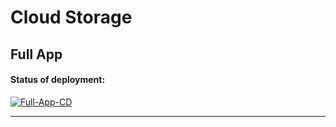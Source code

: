 # Cloud Storage

## Full App

#### Status of deployment:
[![Full-App-CD](https://github.com/echo-tokyo/CloudStorage/actions/workflows/full_app_deploy.yml/badge.svg?branch=main&event=push)](https://github.com/echo-tokyo/CloudStorage/actions/workflows/full_app_deploy.yml)

<hr>
